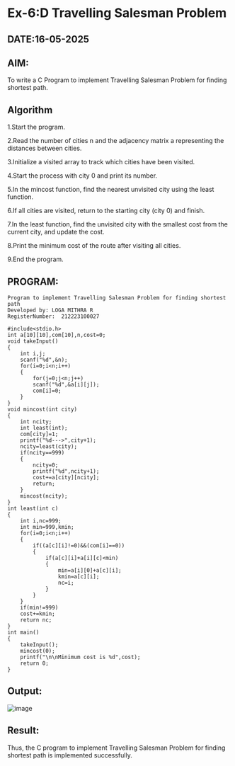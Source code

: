 # Ex-6:D Travelling Salesman Problem
## DATE:16-05-2025
## AIM:
To write a C Program to implement Travelling Salesman Problem for finding shortest path.
## Algorithm
1.Start the program.

2.Read the number of cities n and the adjacency matrix a representing the distances between cities.

3.Initialize a visited array to track which cities have been visited.

4.Start the process with city 0 and print its number.

5.In the mincost function, find the nearest unvisited city using the least function.

6.If all cities are visited, return to the starting city (city 0) and finish.

7.In the least function, find the unvisited city with the smallest cost from the current city, and update the cost.

8.Print the minimum cost of the route after visiting all cities.

9.End the program.   
## PROGRAM:
```
Program to implement Travelling Salesman Problem for finding shortest path
Developed by: LOGA MITHRA R
RegisterNumber:  212223100027

#include<stdio.h>
int a[10][10],com[10],n,cost=0;
void takeInput()
{
    int i,j;
    scanf("%d",&n);
    for(i=0;i<n;i++)
    {
        for(j=0;j<n;j++)
        scanf("%d",&a[i][j]);
        com[i]=0;
    }
}
void mincost(int city)
{
    int ncity;
    int least(int);
    com[city]=1;
    printf("%d--->",city+1);
    ncity=least(city);
    if(ncity==999)
    {
        ncity=0;
        printf("%d",ncity+1);
        cost+=a[city][ncity];
        return;
    }
    mincost(ncity);
}
int least(int c)
{
    int i,nc=999;
    int min=999,kmin;
    for(i=0;i<n;i++)
    {
        if((a[c][i]!=0)&&(com[i]==0))
        {
            if(a[c][i]+a[i][c]<min)
            {
                min=a[i][0]+a[c][i];
                kmin=a[c][i];
                nc=i;
            }
        }
    }
    if(min!=999)
    cost+=kmin;
    return nc;
}
int main()
{
    takeInput();
    mincost(0);
    printf("\n\nMinimum cost is %d",cost);
    return 0;
}

```
## Output:

![image](https://github.com/user-attachments/assets/c28661d1-5347-40d1-bc6f-006847e727df)

## Result:
Thus, the C program to implement Travelling Salesman Problem for finding shortest path is implemented successfully.
